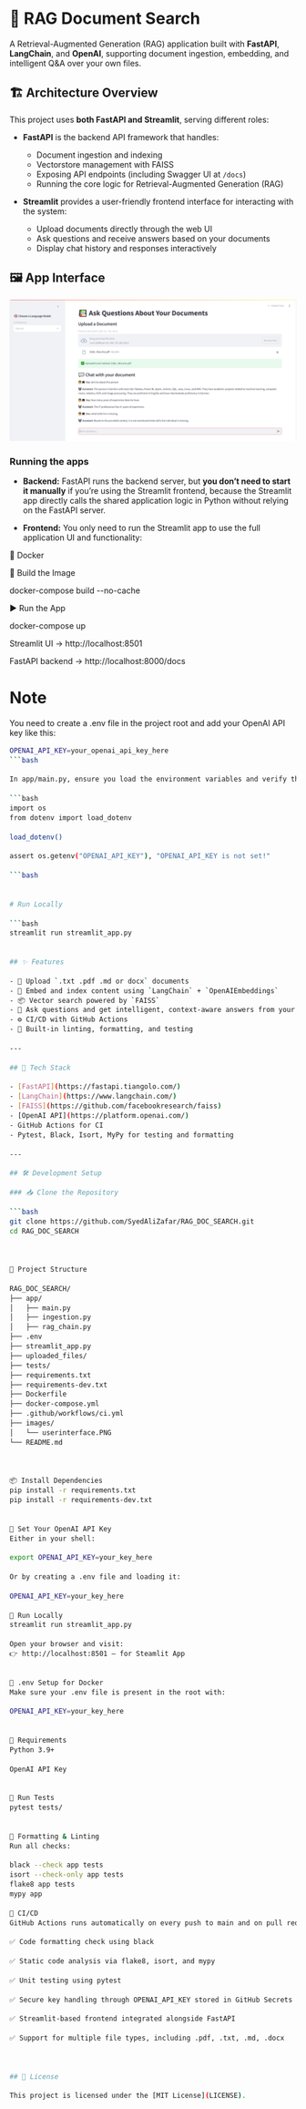 # 📄 RAG Document Search

A Retrieval-Augmented Generation (RAG) application built with **FastAPI**, **LangChain**, and **OpenAI**, supporting document ingestion, embedding, and intelligent Q&A over your own files.

## 🏗️ Architecture Overview

This project uses **both FastAPI and Streamlit**, serving different roles:

- **FastAPI** is the backend API framework that handles:
  - Document ingestion and indexing
  - Vectorstore management with FAISS
  - Exposing API endpoints (including Swagger UI at `/docs`)
  - Running the core logic for Retrieval-Augmented Generation (RAG)

- **Streamlit** provides a user-friendly frontend interface for interacting with the system:
  - Upload documents directly through the web UI
  - Ask questions and receive answers based on your documents
  - Display chat history and responses interactively


  
## 🖼️ App Interface

![RAG Search UI](images/userinterface.PNG)


### Running the apps

- **Backend:** FastAPI runs the backend server, but **you don’t need to start it manually** if you’re using the Streamlit frontend, because the Streamlit app directly calls the shared application logic in Python without relying on the FastAPI server.

- **Frontend:** You only need to run the Streamlit app to use the full application UI and functionality:


🐳 Docker

🔧 Build the Image

docker-compose build --no-cache

▶️ Run the App

docker-compose up

Streamlit UI → http://localhost:8501

FastAPI backend → http://localhost:8000/docs


# Note
You need to create a .env file in the project root and add your OpenAI API key like this:
```bash
OPENAI_API_KEY=your_openai_api_key_here
```bash 

In app/main.py, ensure you load the environment variables and verify the key is set:

```bash
import os
from dotenv import load_dotenv

load_dotenv()

assert os.getenv("OPENAI_API_KEY"), "OPENAI_API_KEY is not set!"

```bash


# Run Locally

```bash
streamlit run streamlit_app.py


## ✨ Features

- 📄 Upload `.txt .pdf .md or docx` documents
- 🧠 Embed and index content using `LangChain` + `OpenAIEmbeddings`
- 📦 Vector search powered by `FAISS`
- 🤖 Ask questions and get intelligent, context-aware answers from your data
- ⚙️ CI/CD with GitHub Actions
- 🧪 Built-in linting, formatting, and testing

---

## 🧰 Tech Stack

- [FastAPI](https://fastapi.tiangolo.com/)
- [LangChain](https://www.langchain.com/)
- [FAISS](https://github.com/facebookresearch/faiss)
- [OpenAI API](https://platform.openai.com/)
- GitHub Actions for CI
- Pytest, Black, Isort, MyPy for testing and formatting

---

## 🛠️ Development Setup

### 📥 Clone the Repository

```bash
git clone https://github.com/SyedAliZafar/RAG_DOC_SEARCH.git
cd RAG_DOC_SEARCH



📁 Project Structure

RAG_DOC_SEARCH/
├── app/
│   ├── main.py
│   ├── ingestion.py
│   ├── rag_chain.py
├── .env
├── streamlit_app.py
├── uploaded_files/
├── tests/
├── requirements.txt
├── requirements-dev.txt
├── Dockerfile
├── docker-compose.yml
├── .github/workflows/ci.yml
├── images/
│   └── userinterface.PNG
└── README.md



📦 Install Dependencies
pip install -r requirements.txt
pip install -r requirements-dev.txt


🔑 Set Your OpenAI API Key
Either in your shell:

export OPENAI_API_KEY=your_key_here

Or by creating a .env file and loading it:

OPENAI_API_KEY=your_key_here

🧪 Run Locally
streamlit run streamlit_app.py

Open your browser and visit:
👉 http://localhost:8501 — for Steamlit App


🧊 .env Setup for Docker
Make sure your .env file is present in the root with:

OPENAI_API_KEY=your_key_here


🐍 Requirements
Python 3.9+

OpenAI API Key


🧪 Run Tests
pytest tests/


🧹 Formatting & Linting
Run all checks:

black --check app tests
isort --check-only app tests
flake8 app tests
mypy app

🔄 CI/CD
GitHub Actions runs automatically on every push to main and on pull requests. It performs:

✅ Code formatting check using black

✅ Static code analysis via flake8, isort, and mypy

✅ Unit testing using pytest

✅ Secure key handling through OPENAI_API_KEY stored in GitHub Secrets

✅ Streamlit-based frontend integrated alongside FastAPI

✅ Support for multiple file types, including .pdf, .txt, .md, .docx



## 📝 License

This project is licensed under the [MIT License](LICENSE).